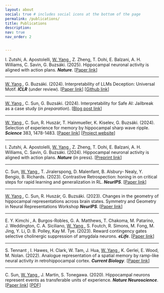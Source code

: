 ```yaml
---
layout: about
social: true # includes social icons at the bottom of the page
permalink: /publications/
title: Publications
description: 
nav: true
nav_order: 2


---
```


I. Zutshi, A. Apostolelli, <u >W. Yang </u>, Z. Zheng, T. Dohi, E. Balzani, A. H. Williams, C. Savin, G. Buzsáki. (2025).
Hippocampal neuronal activity is aligned with action plans. ***Nature***.
[[Paper link](https://www.nature.com/articles/s41586-024-08397-7)]  


---


<u> W. Yang </u> , G. Buzsáki. (2024). 
Interpretability of LLMs Deception: Universal Motif. ***ICLR*** (under review).
[[Paper link](https://openreview.net/attachment?id=znL549Ymoi&name=pdf)]    [[Github link](https://github.com/winnieyangwannan/deception_and_jailbreak)] 


---

<u> W. Yang </u>, C. Sun, G. Buzsáki. (2024). 
Interpretability for Safe AI: Jailbreak as a case study (*in preparation*).
[[Blog post link](https://www.lesswrong.com/posts/zgM92GFsgDi5XaSda/deception-and-jailbreak-sequence-2-iterative-refinement)]   

---

 
<u> W. Yang </u> , C. Sun, R. Huszár, T. Hainmueller, K. Kiselev, G. Buzsáki. (2024). 
Selection of experience for memory by hippocampal sharp wave ripple. ***Science*** 383, 1478-1483.
[[Paper link](https://www.science.org/doi/10.1126/science.adk8261)]    [[Project website](https://winnieyangwannan.github.io/RippleTagging/)]


---

I. Zutshi, A. Apostolelli, <u >W. Yang </u>, Z. Zheng, T. Dohi, E. Balzani, A. H. Williams, C. Savin, G. Buzsáki. (2024).
Hippocampal neuronal activity is aligned with action plans. ***Nature*** (in press).
[[Preprint link](https://www.biorxiv.org/content/biorxiv/early/2024/09/06/2024.09.05.611533.full.pdf)]   



---

C. Sun,  <u >W. Yang </u>, T. Jiralerspong, D. Malenfant, B. Alsbury- Nealy, Y. Bengio, B. Richards. (2023).
Contrastive Retrospection: honing in on critical steps for rapid learning and generalization in RL. ***NeurIPS***.
[[Paper link](https://proceedings.neurips.cc/paper_files/paper/2023/file/6357d6d068622c962391081d296bed69-Paper-Conference.pdf)]   



---

<u> W. Yang </u> ,  C. Sun, R. Huszár,  G. Buzsáki. (2023). 
Changes in the geometry of hippocampal representations across brain states.
Symmetry and Geometry in Neural Representations Workshop ***NeurIPS***.
[[Paper link](https://openreview.net/forum?id=GX4axrya0A)]   



---

E. Y. Kimchi , A. Burgos-Robles, G. A. Matthews, T. Chakoma, M. Patarino, J. Weddington, C. A. Siciliano, <u> W. Yang </u> ,
S. Foutch, R. Simons, M. Fong, M. Jing, Y. Li, D. B. Polley, Kay M. Tye. (2023).
Reward contingency gates selective cholinergic suppression of amygdala neurons. ***eLife***.
[[Paper link](https://elifesciences.org/articles/89093)]   


---
S. Tennant , I. Hawes, H. Clark, W. Tam, J. Hua, <u> W. Yang </u>, K. Gerlei, E. Wood, M. Nolan. (2022).
Analogue representation of a spatial memory by ramp-like neural activity in retrohippocampal cortex. ***Current Biology***.
[[Paper link](https://www.cell.com/current-biology/fulltext/S0960-9822(22)01372-0)]   


---
C. Sun,  <u> W. Yang </u>, J. Martin, S. Tonegawa. (2020).
Hippocampal neurons represent events as transferable units of experience. ***Nature Neuroscience***.
[[Paper link](https://www.nature.com/articles/s41593-020-0614-x)]   [[PDF](https://winnieyangwannan.github.io/projects/1_project/)]


